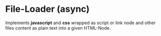 # File-Loader (async)

Implements **javascript** and **css** wrapped as script or link node and other files content as plain text into a given 
HTML-Node.
